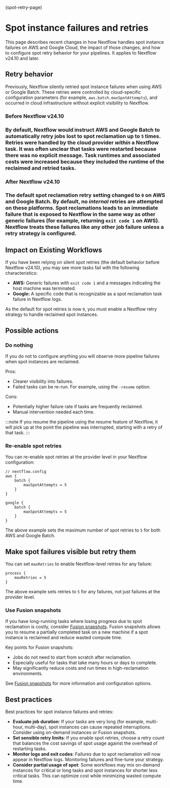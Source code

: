 (spot-retry-page)

# Spot instance failures and retries

This page describes recent changes in how Nextflow handles spot instance failures on AWS and Google Cloud, the impact of those changes, and how to configure spot retry behavior for your pipelines. It applies to Nextflow v24.10 and later.

## Retry behavior

Previously, Nextflow silently retried spot instance failures when using AWS or Google Batch. These retries were controlled by cloud-specific configuration parameters (for example, `aws.batch.maxSpotAttempts`), and occurred in cloud infrastructure without explicit visibility to Nextflow.

<h3>Before Nextflow v24.10<h3>

By default, Nextflow would instruct AWS and Google Batch to automatically retry jobs lost to spot reclamation up to `5` times. Retries were handled by the cloud provider _within_ a Nextflow task. It was often unclear that tasks were restarted because there was no explicit message. Task runtimes and associated costs were increased because they included the runtime of the reclaimed and retried tasks.

<h3>After Nextflow v24.10<h3>

The default spot reclamation retry setting changed to `0` on AWS and Google Batch. By default, no _internal_ retries are attempted on these platforms. Spot reclamations leads to an immediate failure that is exposed to Nextflow in the same way as other generic failures (for example, returning `exit code 1` on AWS). Nextflow treats these failures like any other job failure unless a retry strategy is configured.

## Impact on Existing Workflows

If you have been relying on silent spot retries (the default behavior before Nextflow v24.10), you may see more tasks fail with the following characteristics:

- **AWS:** Generic failures with `exit code 1` and a messages indicating the host machine was terminated.
- **Google:** A specific code that is recognizable as a spot reclamation task failure in Nextflow logs.

As the default for spot retries is now `0`, you must enable a Nextflow retry strategy to handle reclaimed spot instances.

## Possible actions

### Do nothing

If you do not to configure anything you will observe more pipeline failures when spot instances are reclaimed.

Pros:

- Clearer visibility into failures.
- Failed tasks can be re-run. For example, using the `-resume` option.

Cons:

- Potentially higher failure rate if tasks are frequently reclaimed.
- Manual intervention needed each time.

:::note
If you resume the pipeline using the resume feature of Nextflow, it will pick up at the point the pipeline was interrupted, starting with a retry of that task.
:::

### Re-enable spot retries

You can re-enable spot retries at the provider level in your Nextflow configuration:

```
// nextflow.config
aws {
    batch {
        maxSpotAttempts = 5
    }
}

google {
    batch {
        maxSpotAttempts = 5
    }
}
```

The above example sets the maximum number of spot retries to `5` for both AWS and Google Batch.

## Make spot failures visible but retry them

You can set `maxRetries` to enable Nextflow-level retries for any failure:

```
process {
    maxRetries = 5
}
```

The above example sets retries to `5` for any failures, not just failures at the provider level.

### Use Fusion snapshots

If you have long-running tasks where losing progress due to spot reclamation is costly, consider [Fusion snapshots](https://docs.seqera.io/fusion/guide/snapshots). Fusion snapshots allows you to resume a partially completed task on a new machine if a spot instance is reclaimed and reduce wasted compute time.

Key points for Fusion snapshots:

- Jobs do not need to start from scratch after reclamation.
- Especially useful for tasks that take many hours or days to complete.
- May significantly reduce costs and run times in high-reclamation environments.

See [Fusion snapshots](https://docs.seqera.io/fusion/guide/snapshots) for more information and configuration options.

## Best practices

Best practices for spot instance failures and retries:

- **Evaluate job duration**: If your tasks are very long (for example, multi-hour, multi-day), spot instances can cause repeated interruptions. Consider using on-demand instances or Fusion snapshots.
- **Set sensible retry limits**: If you enable spot retries, choose a retry count that balances the cost savings of spot usage against the overhead of restarting tasks.
- **Monitor logs and exit codes**: Failures due to spot reclamation will now appear in Nextflow logs. Monitoring failures and fine-tune your strategy.
- **Consider partial usage of spot**: Some workflows may mix on-demand instances for critical or long tasks and spot instances for shorter less critical tasks. This can optimize cost while minimizing wasted compute time.
